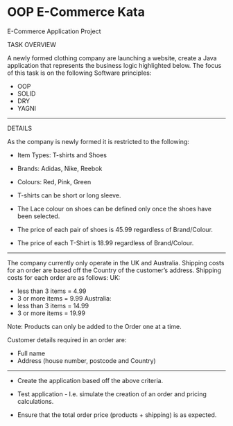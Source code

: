 # OOP E-Commerce Kata

E-Commerce Application Project

TASK OVERVIEW 

A newly formed clothing company are launching a website, create a Java application that represents the business logic highlighted below.
The focus of this task is on the following Software principles:
-	OOP
-	SOLID
-	DRY
-	YAGNI
----------------------------------
DETAILS

As the company is newly formed it is restricted to the following:
-	 Item Types: T-shirts and Shoes
-	 Brands: Adidas, Nike, Reebok
-	 Colours: Red, Pink, Green


- T-shirts can be short or long sleeve.
- The Lace colour on shoes can be defined only once the shoes have been selected.
- The price of each pair of shoes is 45.99 regardless of Brand/Colour.
- The price of each T-Shirt is 18.99 regardless of Brand/Colour.
---------------------------------
The company currently only operate in the UK and Australia. 
Shipping costs for an order are based off the Country of the customer’s address.
Shipping costs for each order are as follows:
UK: 
-	less than 3 items = 4.99
-	3 or more items = 9.99
Australia:
-	 less than 3 items = 14.99
-	 3 or more items = 19.99

Note: Products can only be added to the Order one at a time.

Customer details required in an order are: 
- Full name
- Address (house number, postcode and Country)
--------------------------------
- Create the application based off the above criteria.

- Test application - I.e. simulate the creation of an order and pricing calculations.

- Ensure that the total order price (products + shipping) is as expected.
